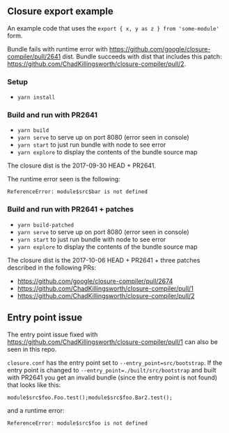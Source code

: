 ## Closure export example

An example code that uses the `export { x, y as z } from 'some-module'` form.

Bundle fails with runtime error with https://github.com/google/closure-compiler/pull/2641 dist. Bundle succeeds with dist that includes this patch: https://github.com/ChadKillingsworth/closure-compiler/pull/2.

### Setup

* `yarn install`

### Build and run with PR2641

* `yarn build`
* `yarn serve` to serve up on port 8080 (error seen in console)
* `yarn start` to just run bundle with node to see error
* `yarn explore` to display the contents of the bundle source map

The closure dist is the 2017-09-30 HEAD + PR2641.

The runtime error seen is the following:

```
ReferenceError: module$src$bar is not defined
```

### Build and run with PR2641 + patches

* `yarn build-patched`
* `yarn serve` to serve up on port 8080 (error seen in console)
* `yarn start` to just run bundle with node to see error
* `yarn explore` to display the contents of the bundle source map

The closure dist is the 2017-10-06 HEAD + PR2641 + three patches described in the following PRs:

* https://github.com/google/closure-compiler/pull/2674
* https://github.com/ChadKillingsworth/closure-compiler/pull/1
* https://github.com/ChadKillingsworth/closure-compiler/pull/2

## Entry point issue

The entry point issue fixed with https://github.com/ChadKillingsworth/closure-compiler/pull/1 can also be seen in this repo.

`closure.conf` has the entry point set to `--entry_point=src/bootstrap`. If the entry point is changed to `--entry_point=./built/src/bootstrap` and built with PR2641 you get an invalid bundle (since the entry point is not found) that looks like this:

```
module$src$foo.Foo.test();module$src$foo.Bar2.test();
```

and a runtime error:

```
ReferenceError: module$src$foo is not defined
```